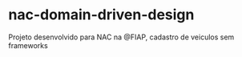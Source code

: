 # nac-domain-driven-design
Projeto desenvolvido para NAC na @FIAP, cadastro de veiculos sem frameworks
